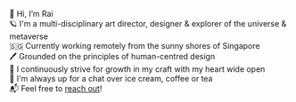 👋 Hi, I’m Rai<br>
🪐 I'm a multi-disciplinary art director, designer & explorer of the universe & metaverse<br>
🇸🇬 Currently working remotely from the sunny shores of Singapore<br>
🖊 Grounded on the principles of human-centred design<br>
💖 I continuously strive for growth in my craft with my heart wide open<br>
🍦 I'm always up for a chat over ice cream, coffee or tea<br>
📬 Feel free to <a href="https://rai.fyi" target="_blank">reach out</a>!

<!---
rrrrrai/rrrrrai is a ✨ special ✨ repository because its `README.md` (this file) appears on your GitHub profile.
You can click the Preview link to take a look at your changes.
--->
